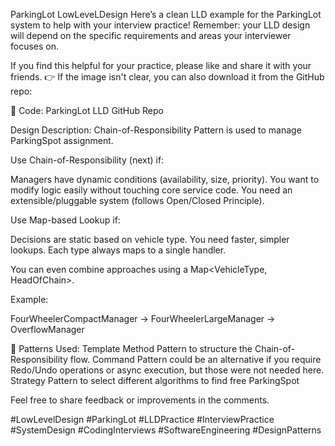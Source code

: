 ParkingLot LowLeveLDesign
Here’s a clean LLD example for the ParkingLot system to help with your interview practice! Remember: your LLD design will depend on the specific requirements and areas your interviewer focuses on. 

If you find this helpful for your practice, please like and share it with your friends. 👉 If the image isn't clear, you can also download it from the GitHub repo:

🔗 Code: ParkingLot LLD GitHub Repo

Design Description:
Chain-of-Responsibility Pattern is used to manage ParkingSpot assignment.

Use Chain-of-Responsibility (next) if:

 Managers have dynamic conditions (availability, size, priority).
You want to modify logic easily without touching core service code.
You need an extensible/pluggable system (follows Open/Closed Principle).

Use Map-based Lookup if:

Decisions are static based on vehicle type.
You need faster, simpler lookups.
Each type always maps to a single handler.



You can even combine approaches using a Map<VehicleType, HeadOfChain>.

Example:

FourWheelerCompactManager → FourWheelerLargeManager → OverflowManager

📐 Patterns Used:
Template Method Pattern to structure the Chain-of-Responsibility flow.
Command Pattern could be an alternative if you require Redo/Undo operations or async execution, but those were not needed here.
Strategy Pattern to select different algorithms to find free ParkingSpot

Feel free to share feedback or improvements in the comments.

#LowLevelDesign #ParkingLot #LLDPractice #InterviewPractice #SystemDesign #CodingInterviews #SoftwareEngineering #DesignPatterns
